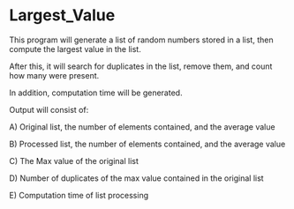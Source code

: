 # Largest_Value

This program will generate a list of random numbers stored in a list, then compute the largest value in the list. 

After this, it will search for duplicates in the list, remove them, and count how many were present. 

In addition, computation time will be generated. 

Output will consist of:

A) Original list, the number of elements contained, and the average value

B) Processed list, the number of elements contained, and the average value

C) The Max value of the original list

D) Number of duplicates of the max value contained in the original list

E) Computation time of list processing
